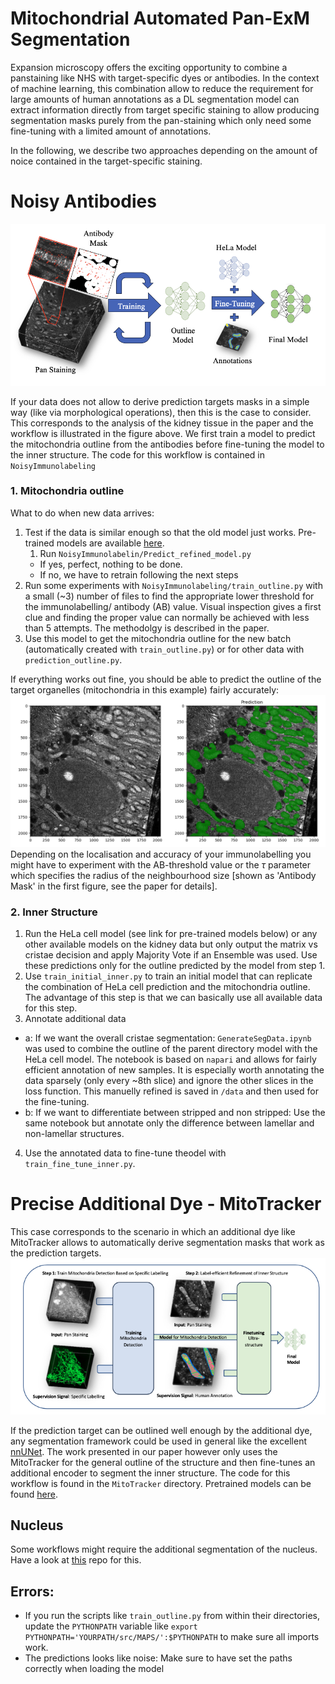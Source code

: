 # Mitochondrial Automated Pan-ExM Segmentation
Expansion microscopy offers the exciting opportunity to combine a panstaining like NHS with target-specific dyes or antibodies. In the context of machine learning, this combination allow to reduce the requirement for large amounts of human annotations as a DL segmentation model can extract information directly from target specific staining to allow producing segmentation masks purely from the pan-staining which only need some fine-tuning with a limited amount of annotations.

In the following, we describe two approaches depending on the amount of noice contained in the target-specific staining.

# Noisy Antibodies 
![KidneyWorkflow](./docs/KidneyWorkflow.png)

If your data does not allow to derive prediction targets masks in a simple way (like via morphological operations), then this is the case to consider. This corresponds to the analysis of the kidney tissue in the paper and the workflow is illustrated in the figure above. We first train a model to predict the mitochondria outline from the antibodies before fine-tuning the model to the inner structure. The code for this workflow is contained in `NoisyImmunolabeling`

### 1. Mitochondria outline
What to do when new data arrives:
1. Test if the data is similar enough so that the old model just works. Pre-trained models are available [here](https://drive.google.com/drive/folders/1rOUEcnpw_hRCQrZbTtBN4cFgpCq5eGPT?usp=sharing).
    1. Run `NoisyImmunolabelin/Predict_refined_model.py`
    - If yes, perfect, nothing to be done.
    - If no, we have to retrain following the next steps
2. Run some experiments with `NoisyImmunolabeling/train_outline.py` with a small (~3) number of files to find the appropriate lower threshold for the immunolabelling/ antibody (AB) value. Visual inspection gives a first clue and finding the proper value can normally be achieved with less than 5 attempts. The methodolgy is described in the paper.
3. Use this model to get the mitochondria outline for the new batch (automatically created with `train_outline.py`) or for other data with `prediction_outline.py`.

If everything works out fine, you should be able to predict the outline of the target organelles (mitochondria in this example) fairly accurately:
![OutlineExample](./docs/OutlineExample.png)
Depending on the localisation and accuracy of your immunolabelling you might have to experiment with the AB-threshold value or the $\tau$ parameter which specifies the radius of the neighbourhood size [shown as 'Antibody Mask' in the first figure, see the paper for details].



### 2. Inner Structure
1. Run the HeLa cell model (see link for pre-trained models below) or any other available models on the kidney data but only output the matrix vs cristae decision and apply Majority Vote if an Ensemble was used. Use these predictions only for the outline predicted by the model from step 1.
2. Use `train_initial_inner.py` to train an initial model that can replicate the combination of HeLa cell prediction and the mitochondria outline. The advantage of this step is that we can basically use all available data for this step.
3. Annotate additional data
- a: If we want the overall cristae segmentation: `GenerateSegData.ipynb` was used to combine the outline of the parent directory model with the HeLa cell model. The notebook is based on `napari` and allows for fairly efficient annotation of new samples. It is especially worth annotating the data sparsely (only every ~8th slice) and ignore the other slices in the loss function. This manuelly refined is saved in `/data` and then used for the fine-tuning.
 - b: If we want to differentiate between stripped and non stripped: Use the same notebook but annotate only the difference between lamellar and non-lamellar structures.
4. Use the annotated data to fine-tune theodel with `train_fine_tune_inner.py`.

# Precise Additional Dye - MitoTracker
This case corresponds to the scenario in which an additional dye like MitoTracker allows to automatically derive segmentation masks that work as the prediction targets. 
![MitoTracker](./docs/MitoTracker.png)

If the prediction target can be outlined well enough by the additional dye, any segmentation framework could be used in general like the excellent [nnUNet](https://github.com/MIC-DKFZ/nnUNet). 
The work presented in our paper however only uses the MitoTracker for the general outline of the structure and then fine-tunes an additional encoder to segment the inner structure.
The code for this workflow is found in the `MitoTracker` directory.
Pretrained models can be found [here](https://drive.google.com/drive/folders/1hziGW7KhJJamqSZKYRiE0BTvMJCi43xn?usp=share_link).



## Nucleus
Some workflows might require the additional segmentation of the nucleus. Have a look at [this](https://github.com/AlexSauer/NucleusPanVision) repo for this.

## Errors:
- If you run the scripts like `train_outline.py` from within their directories, update the `PYTHONPATH` variable like
`export PYTHONPATH='YOURPATH/src/MAPS/':$PYTHONPATH` to make sure all imports work.
- The predictions looks like noise: Make sure to have set the paths correctly when loading the model

